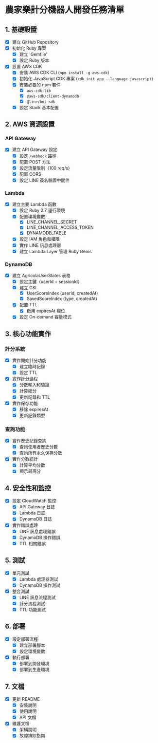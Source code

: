 # 農家樂計分機器人開發任務清單

## 1. 基礎設置
- [x] 建立 GitHub Repository
- [x] 初始化 Ruby 專案
  - [x] 建立 'Gemfile'
  - [x] 設定 Ruby 版本
- [x] 設置 AWS CDK
  - [x] 安裝 AWS CDK CLI (`npm install -g aws-cdk`)
  - [x] 初始化 JavaScript CDK 專案 (`cdk init app --language javascript`)
  - [x] 安裝必要的 npm 套件
    - [x] `aws-cdk-lib`
    - [x] `@aws-sdk/client-dynamodb`
    - [x] `@line/bot-sdk`
  - [x] 設定 Stack 基本配置

## 2. AWS 資源設置
### API Gateway
- [x] 建立 API Gateway 設定
  - [x] 設定 `/webhook` 路徑
  - [x] 配置 POST 方法
  - [x] 設定流量限制（100 req/s）
  - [x] 配置 CORS
  - [x] 設定 LINE 簽名驗證中間件

### Lambda
- [x] 建立主要 Lambda 函數
  - [x] 設定 Ruby 2.7 運行環境
  - [x] 配置環境變數
    - [x] LINE_CHANNEL_SECRET
    - [x] LINE_CHANNEL_ACCESS_TOKEN
    - [x] DYNAMODB_TABLE
  - [x] 設定 IAM 角色和權限
  - [x] 實作 LINE 訊息處理器
  - [x] 建立 Lambda Layer 管理 Ruby Gems

### DynamoDB
- [x] 建立 AgricolaUserStates 表格
  - [x] 設定主鍵（userId + sessionId）
  - [x] 建立 GSI
    - [x] UserScoreIndex (userId, createdAt)
    - [x] SavedScoreIndex (type, createdAt)
  - [x] 配置 TTL
    - [x] 啟用 expiresAt 欄位
  - [x] 設定 On-demand 容量模式

## 3. 核心功能實作
### 計分系統
- [x] 實作開始計分功能
  - [x] 建立臨時記錄
  - [x] 設定 TTL
- [x] 實作計分過程
  - [x] 分數輸入和驗證
  - [x] 計算總分
  - [x] 更新記錄和 TTL
- [x] 實作保存功能
  - [x] 移除 expiresAt
  - [x] 更新記錄類型

### 查詢功能
- [x] 實作歷史記錄查詢
  - [x] 查詢使用者歷史分數
  - [x] 查詢所有永久保存分數
- [x] 實作分數統計
  - [x] 計算平均分數
  - [x] 顯示最高分

## 4. 安全性和監控
- [x] 設定 CloudWatch 監控
  - [x] API Gateway 日誌
  - [x] Lambda 日誌
  - [x] DynamoDB 日誌
- [x] 實作錯誤處理
  - [x] LINE 訊息處理錯誤
  - [x] DynamoDB 操作錯誤
  - [x] TTL 相關錯誤

## 5. 測試
- [x] 單元測試
  - [x] Lambda 處理器測試
  - [x] DynamoDB 操作測試
- [x] 整合測試
  - [x] LINE 訊息流程測試
  - [x] 計分流程測試
  - [x] TTL 功能測試

## 6. 部署
- [x] 設定部署流程
  - [x] 建立部署腳本
  - [x] 設定環境變數
- [x] 執行部署
  - [x] 部署到開發環境
  - [x] 部署到生產環境

## 7. 文檔
- [x] 更新 README
  - [x] 安裝說明
  - [x] 使用說明
  - [x] API 文檔
- [x] 維護文檔
  - [x] 架構說明
  - [x] 故障排除指南
